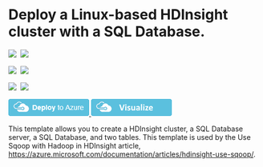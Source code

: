 # Deploy a Linux-based HDInsight cluster with a SQL Database.

<IMG SRC="https://azbotstorage.blob.core.windows.net/badges/101-hdinsight-linux-with-sql-database/PublicLastTestDate.svg" />&nbsp;
<IMG SRC="https://azbotstorage.blob.core.windows.net/badges/101-hdinsight-linux-with-sql-database/PublicDeployment.svg" />&nbsp;

<IMG SRC="https://azbotstorage.blob.core.windows.net/badges/101-hdinsight-linux-with-sql-database/FairfaxLastTestDate.svg" />&nbsp;
<IMG SRC="https://azbotstorage.blob.core.windows.net/badges/101-hdinsight-linux-with-sql-database/FairfaxDeployment.svg" />&nbsp;

<IMG SRC="https://azbotstorage.blob.core.windows.net/badges/101-hdinsight-linux-with-sql-database/BestPracticeResult.svg" />&nbsp;
<IMG SRC="https://azbotstorage.blob.core.windows.net/badges/101-hdinsight-linux-with-sql-database/CredScanResult.svg" />&nbsp;

<a href="https://portal.azure.com/#create/Microsoft.Template/uri/https%3A%2F%2Fraw.githubusercontent.com%2FAzure%2Fazure-quickstart-templates%2Fmaster%2F101-hdinsight-linux-with-sql-database%2Fazuredeploy.json" target="_blank">
    <img src="https://raw.githubusercontent.com/Azure/azure-quickstart-templates/master/1-CONTRIBUTION-GUIDE/images/deploytoazure.png"/>
</a>
<a href="http://armviz.io/#/?load=https%3A%2F%2Fraw.githubusercontent.com%2FAzure%2Fazure-quickstart-templates%2Fmaster%2F101-hdinsight-linux-with-sql-database%2Fazuredeploy.json" target="_blank">
    <img src="https://raw.githubusercontent.com/Azure/azure-quickstart-templates/master/1-CONTRIBUTION-GUIDE/images/visualizebutton.png"/>
</a>

This template allows you to create a HDInsight cluster, a SQL Database server, a SQL Database, and two tables. This template is used by the Use Sqoop with Hadoop in HDInsight article, https://azure.microsoft.com/documentation/articles/hdinsight-use-sqoop/. 
